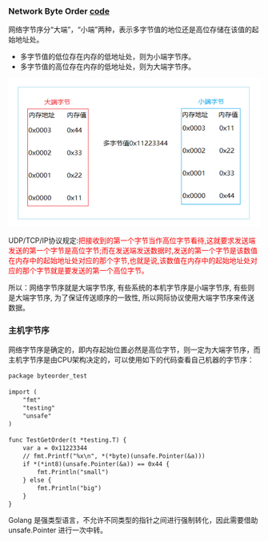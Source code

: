 ### Network Byte Order [code](demo/NetworkByteOrder/NetworkByteOrder_test.go)

网络字节序分“大端”，“小端”两种，表示多字节值的地位还是高位存储在该值的起始地址处。
- 多字节值的低位存在内存的低地址处，则为小端字节序。
- 多字节值的高位存在内存的低地址处，则为大端字节序。

![](images/字节序.png)


UDP/TCP/IP协议规定:<font color=red>把接收到的第一个字节当作高位字节看待,这就要求发送端发送的第一个字节是高位字节;而在发送端发送数据时,发送的第一个字节是该数值在内存中的起始地址处对应的那个字节,也就是说,该数值在内存中的起始地址处对应的那个字节就是要发送的第一个高位字节。</font>

所以：网络字节序就是大端字节序, 有些系统的本机字节序是小端字节序, 有些则是大端字节序, 为了保证传送顺序的一致性, 所以网际协议使用大端字节序来传送数据。

### 主机字节序

网络字节序是确定的，即内存起始位置必然是高位字节，则一定为大端字节序，而主机字节序是由CPU架构决定的，可以使用如下的代码查看自己机器的字节序：

```golang
package byteorder_test

import (
	"fmt"
	"testing"
	"unsafe"
)

func TestGetOrder(t *testing.T) {
	var a = 0x11223344
	// fmt.Printf("%x\n", *(*byte)(unsafe.Pointer(&a)))
	if *(*int8)(unsafe.Pointer(&a)) == 0x44 {
		fmt.Println("small")
	} else {
		fmt.Println("big")
	}
}
```
Golang 是强类型语言，不允许不同类型的指针之间进行强制转化，因此需要借助 unsafe.Pointer 进行一次中转。